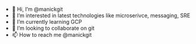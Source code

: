 - 👋 Hi, I’m @manickgit
- 👀 I’m interested in latest technologies like microserivce, messaging, SRE
- 🌱 I’m currently learning GCP
- 💞️ I’m looking to collaborate on git
- 📫 How to reach me @manickgit

<!---
manickgit/manickgit is a ✨ special ✨ repository because its `README.md` (this file) appears on your GitHub profile.
You can click the Preview link to take a look at your changes.
--->
